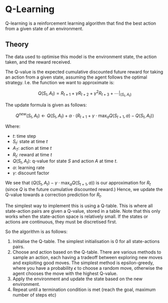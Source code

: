 # Q-Learning
Q-learning is a reinforcement learning algorithm that find the best action from a given state of an environment.

## Theory
The data used to optimise this model is the environment state, the action taken, and the reward received.

The Q-value is the expected cumulative discounted future reward for taking an action from a given state, assuming the agent follows the optimal strategy. I.e. the function we want to approximate is:

$$Q(S_t, A_t) = R_{t+1} + \gamma R_{t+2} + \gamma^2 R_{t+3} + \cdots |_{(S_t, A_t)}$$

The update formula is given as follows:

$$Q^{new}(S_t, A_t) \leftarrow Q(S_t, A_t) + \alpha \cdot (R_{t+1} + \gamma \cdot \max_a Q(S_{t+1}, a) - Q(S_t, A_t))$$

Where:
* $t$: time step
* $S_t$: state at time $t$
* $A_T$: action at time $t$
* $R_t$: reward at time $t$
* $Q(S_t, A_t)$: q-value for state $S$ and action $A$ at time $t$.
* $\alpha$: learning rate
* $\gamma$: discount factor

We see that $(Q(S_t, A_t) - \gamma \cdot \max_a Q(S_{t+1}, a))$ is our approximation for $R_t$ (since $Q$ is the future cumulative discounted reward.) Hence, we update the Q-value towards a correction prediction for $R_t$.

The simplest way to implement this is using a Q-table. This is where all state-action pairs are given a Q-value, stored in a table. Note that this only works when the state-action space is relatively small. If the states or actions are continuous, they must be discretised first.

So the algorithm is as follows:
1. Initialise the Q-table. The simplest initialisation is 0 for all state-actions pairs.
1. Choose and action based on the Q-table. There are various methods to sample an action, each having a tradeoff between exploring new moves and exploiting good moves. The simplest method is epsilon-greedy, where you have a probability $\epsilon$ to choose a random move, otherwise the agent chooses the move with the highest Q-value.
1. Apply the environment and update the state based on the new environment.
1. Repeat until a termination condition is met (reach the goal, maximum number of steps etc)
